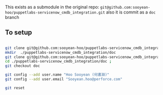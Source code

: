 This exists as a submodule in the original repo: `git@github.com:sooyean-hoo/puppetlabs-servicenow_cmdb_integration.git`  also it is commit as a `doc` branch



## To setup
```bash

git clone git@github.com:sooyean-hoo/puppetlabs-servicenow_cmdb_integration.git
mkdir  ./puppetlabs-servicenow_cmdb_integration/doc
git clone git@github.com:sooyean-hoo/puppetlabs-servicenow_cmdb_integration.git ./puppetlabs-servicenow_cmdb_integration/doc
cd ./puppetlabs-servicenow_cmdb_integration/doc ;
git checkout doc 

git config --add user.name "Hoo Sooyean (何書淵)"
git config --add user.email "Sooyean.hoo@perforce.com"

git reset



```



